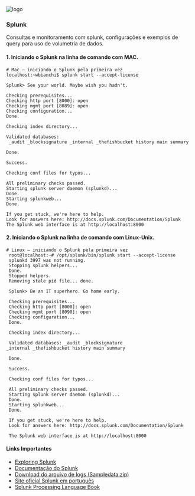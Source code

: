 <img class="splunk-logo logo-image" src="/content/dam/splunk-logo-dark.svg" alt="logo" title="logo">

### Splunk
Consultas e monitoramento com splunk, configurações e exemplos de query para uso de volumetria de dados.

#### 1. Iniciando o Splunk na linha de comando com MAC.

<pre style="white-space:pre;" class="line-numbers pre_js"><code class="pre_js"># <span class="token maybe-class-name">Mac</span> – iniciando o <span class="token maybe-class-name">Splunk</span> pela primeira vez
localhost<span class="token operator">:</span><span class="token operator">~</span>wbianchi$ splunk start <span class="token operator">--</span>accept<span class="token operator">-</span>license

<span class="token maybe-class-name">Splunk</span><span class="token operator">&gt;</span> <span class="token maybe-class-name">See</span> your world<span class="token punctuation">.</span> <span class="token property-access"><span class="token maybe-class-name">Maybe</span></span> wish you hadn't<span class="token punctuation">.</span>

<span class="token property-access"><span class="token maybe-class-name">Checking</span></span> prerequisites<span class="token spread operator">...</span>
<span class="token maybe-class-name">Checking</span> http port <span class="token punctuation">[</span><span class="token number">8000</span><span class="token punctuation">]</span><span class="token operator">:</span> open
<span class="token maybe-class-name">Checking</span> mgmt port <span class="token punctuation">[</span><span class="token number">8089</span><span class="token punctuation">]</span><span class="token operator">:</span> open
<span class="token maybe-class-name">Checking</span> configuration<span class="token spread operator">...</span>
<span class="token maybe-class-name">Done</span><span class="token punctuation">.</span>

<span class="token property-access"><span class="token maybe-class-name">Checking</span></span> index directory<span class="token spread operator">...</span>

<span class="token maybe-class-name">Validated</span> databases<span class="token operator">:</span>
 _audit _blocksignature _internal _thefishbucket history main summary

<span class="token maybe-class-name">Done</span><span class="token punctuation">.</span>

<span class="token property-access"><span class="token maybe-class-name">Success</span></span><span class="token punctuation">.</span>

<span class="token property-access"><span class="token maybe-class-name">Checking</span></span> conf files <span class="token keyword">for</span> typos<span class="token spread operator">...</span>

<span class="token maybe-class-name">All</span> preliminary checks passed<span class="token punctuation">.</span>
<span class="token property-access"><span class="token maybe-class-name">Starting</span></span> splunk server <span class="token function">daemon</span> <span class="token punctuation">(</span>splunkd<span class="token punctuation">)</span><span class="token spread operator">...</span>
<span class="token maybe-class-name">Done</span><span class="token punctuation">.</span>
<span class="token property-access"><span class="token maybe-class-name">Starting</span></span> splunkweb<span class="token spread operator">...</span>
<span class="token maybe-class-name">Done</span><span class="token punctuation">.</span>

<span class="token property-access"><span class="token maybe-class-name">If</span></span> you <span class="token keyword">get</span> stuck<span class="token punctuation">,</span> we're here to help<span class="token punctuation">.</span>
<span class="token property-access"><span class="token maybe-class-name">Look</span></span> <span class="token keyword">for</span> answers here<span class="token operator">:</span> http<span class="token operator">:</span><span class="token operator">/</span><span class="token operator">/</span>docs<span class="token punctuation">.</span><span class="token property-access">splunk</span><span class="token punctuation">.</span><span class="token property-access">com</span><span class="token operator">/</span><span class="token maybe-class-name">Documentation</span><span class="token operator">/</span><span class="token maybe-class-name">Splunk</span>
<span class="token maybe-class-name">The</span> <span class="token maybe-class-name">Splunk</span> web <span class="token keyword">interface</span> <span class="token class-name">is</span> at http<span class="token operator">:</span><span class="token operator">/</span><span class="token operator">/</span>localhost<span class="token operator">:</span><span class="token number">8000</span><span aria-hidden="true" class="line-numbers-rows"><span></span><span></span><span></span><span></span><span></span><span></span><span></span><span></span><span></span><span></span><span></span><span></span><span></span><span></span><span></span><span></span><span></span><span></span><span></span><span></span><span></span><span></span><span></span><span></span><span></span><span></span><span></span><span></span><span></span><span></span><span></span></span></code></pre>

#### 2. Iniciando o Splunk na linha de comando com Linux-Unix.

<pre style="white-space:pre;" class="line-numbers pre_js"><code class="pre_js"># <span class="token maybe-class-name">Linux</span> – iniciando o <span class="token maybe-class-name">Splunk</span> pela primeira vez
 root@localhost<span class="token operator">:</span><span class="token operator">~</span># <span class="token operator">/</span>opt<span class="token operator">/</span>splunk<span class="token operator">/</span>bin<span class="token operator">/</span>splunk start <span class="token operator">--</span>accept<span class="token operator">-</span>license
 splunkd <span class="token number">3997</span> was not running<span class="token punctuation">.</span>
 <span class="token property-access"><span class="token maybe-class-name">Stopping</span></span> splunk helpers<span class="token spread operator">...</span>
 <span class="token maybe-class-name">Done</span><span class="token punctuation">.</span>
 <span class="token property-access"><span class="token maybe-class-name">Stopped</span></span> helpers<span class="token punctuation">.</span>
 <span class="token property-access"><span class="token maybe-class-name">Removing</span></span> stale pid file<span class="token spread operator">...</span> done<span class="token punctuation">.</span>

 <span class="token property-access"><span class="token maybe-class-name">Splunk</span></span><span class="token operator">&gt;</span> <span class="token maybe-class-name">Be</span> an <span class="token constant">IT</span> superhero<span class="token punctuation">.</span> <span class="token property-access"><span class="token maybe-class-name">Go</span></span> home early<span class="token punctuation">.</span>

 <span class="token property-access"><span class="token maybe-class-name">Checking</span></span> prerequisites<span class="token spread operator">...</span>
 <span class="token maybe-class-name">Checking</span> http port <span class="token punctuation">[</span><span class="token number">8000</span><span class="token punctuation">]</span><span class="token operator">:</span> open
 <span class="token maybe-class-name">Checking</span> mgmt port <span class="token punctuation">[</span><span class="token number">8090</span><span class="token punctuation">]</span><span class="token operator">:</span> open
 <span class="token maybe-class-name">Checking</span> configuration<span class="token spread operator">...</span>
 <span class="token maybe-class-name">Done</span><span class="token punctuation">.</span>

 <span class="token property-access"><span class="token maybe-class-name">Checking</span></span> index directory<span class="token spread operator">...</span>

 <span class="token maybe-class-name">Validated</span> databases<span class="token operator">:</span> _audit _blocksignature
_internal _thefishbucket history main summary

 <span class="token maybe-class-name">Done</span><span class="token punctuation">.</span>

 <span class="token property-access"><span class="token maybe-class-name">Success</span></span><span class="token punctuation">.</span>

 <span class="token property-access"><span class="token maybe-class-name">Checking</span></span> conf files <span class="token keyword">for</span> typos<span class="token spread operator">...</span>

 <span class="token maybe-class-name">All</span> preliminary checks passed<span class="token punctuation">.</span>
 <span class="token property-access"><span class="token maybe-class-name">Starting</span></span> splunk server <span class="token function">daemon</span> <span class="token punctuation">(</span>splunkd<span class="token punctuation">)</span><span class="token spread operator">...</span>
 <span class="token maybe-class-name">Done</span><span class="token punctuation">.</span>
 <span class="token property-access"><span class="token maybe-class-name">Starting</span></span> splunkweb<span class="token spread operator">...</span>
 <span class="token maybe-class-name">Done</span><span class="token punctuation">.</span>

 <span class="token property-access"><span class="token maybe-class-name">If</span></span> you <span class="token keyword">get</span> stuck<span class="token punctuation">,</span> we're here to help<span class="token punctuation">.</span>
 <span class="token property-access"><span class="token maybe-class-name">Look</span></span> <span class="token keyword">for</span> answers here<span class="token operator">:</span> http<span class="token operator">:</span><span class="token operator">/</span><span class="token operator">/</span>docs<span class="token punctuation">.</span><span class="token property-access">splunk</span><span class="token punctuation">.</span><span class="token property-access">com</span><span class="token operator">/</span><span class="token maybe-class-name">Documentation</span><span class="token operator">/</span><span class="token maybe-class-name">Splunk</span>

 <span class="token maybe-class-name">The</span> <span class="token maybe-class-name">Splunk</span> web <span class="token keyword">interface</span> <span class="token class-name">is</span> at http<span class="token operator">:</span><span class="token operator">/</span><span class="token operator">/</span>localhost<span class="token operator">:</span><span class="token number">8000</span><span aria-hidden="true" class="line-numbers-rows"><span></span><span></span><span></span><span></span><span></span><span></span><span></span><span></span><span></span><span></span><span></span><span></span><span></span><span></span><span></span><span></span><span></span><span></span><span></span><span></span><span></span><span></span><span></span><span></span><span></span><span></span><span></span><span></span><span></span><span></span><span></span><span></span><span></span><span></span><span></span><span></span><span></span></span></code></pre>
 
#### Links Importantes
- [Exploring Splunk](http://www.splunk.com/goto/book)
- [Documentação do Splunk](http://docs.splunk.com/Documentation)
- [Download do arquivo de logs (Sampledata.zip)](http://tinyurl.com/bgmkod3)
- [Site oficial Splunk em português](http://pt.splunk.com)
- [Splunk Processing Language Book](http://www.splunk.com/goto/book)


